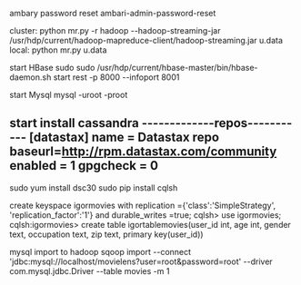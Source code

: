 ambary password reset ambari-admin-password-reset

cluster:
    python mr.py -r hadoop --hadoop-streaming-jar /usr/hdp/current/hadoop-mapreduce-client/hadoop-streaming.jar u.data
local:
    python mr.py u.data


start HBase
  sudo sudo /usr/hdp/current/hbase-master/bin/hbase-daemon.sh start rest -p 8000 --infoport 8001

start Mysql
    mysql -uroot -proot
    
start install cassandra
-------------repos-----------
[datastax]
name = Datastax repo
baseurl=http://rpm.datastax.com/community
enabled = 1
gpgcheck = 0
-----------------------------
sudo yum install dsc30
sudo pip install cqlsh


    
create keyspace igormovies with replication ={'class':'SimpleStrategy', 'replication_factor':'1'} and durable_writes =true;
cqlsh> use igormovies;
cqlsh:igormovies> create table igortablemovies(user_id int, age int, gender text, occupation text, zip text, primary key(user_id))



mysql import to hadoop
sqoop import --connect 'jdbc:mysql://localhost/movielens?user=root&password=root' --driver com.mysql.jdbc.Driver --table movies -m 1

    
